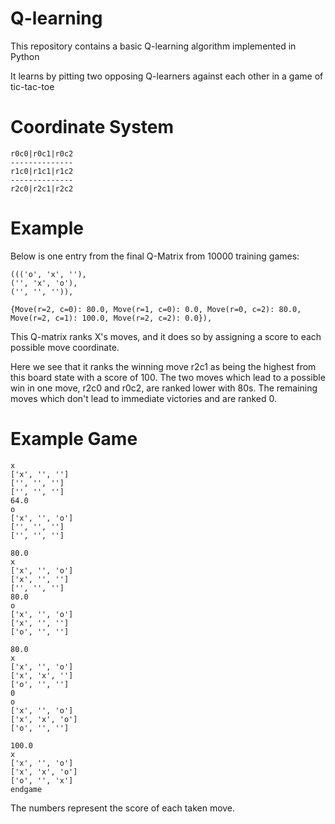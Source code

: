 # Q-learning

This repository contains a basic Q-learning algorithm implemented in Python

It learns by pitting two opposing Q-learners against each other in a game of tic-tac-toe

# Coordinate System
    r0c0|r0c1|r0c2
    --------------
    r1c0|r1c1|r1c2
    --------------
    r2c0|r2c1|r2c2

# Example
Below is one entry from the final Q-Matrix from 10000 training games:

    ((('o', 'x', ''),
    ('', 'x', 'o'),
    ('', '', '')),

    {Move(r=2, c=0): 80.0, Move(r=1, c=0): 0.0, Move(r=0, c=2): 80.0, Move(r=2, c=1): 100.0, Move(r=2, c=2): 0.0}),

This Q-matrix ranks X's moves, and it does so by assigning a score to each possible move coordinate.

Here we see that it ranks the winning move r2c1 as being the highest from this board state with a score of 100.
The two moves which lead to a possible win in one move, r2c0 and r0c2, are ranked lower with 80s.
The remaining moves which don't lead to immediate victories and are ranked 0.

# Example Game
    x
    ['x', '', '']
    ['', '', '']
    ['', '', '']
    64.0
    o
    ['x', '', 'o']
    ['', '', '']
    ['', '', '']

    80.0
    x
    ['x', '', 'o']
    ['x', '', '']
    ['', '', '']
    80.0
    o
    ['x', '', 'o']
    ['x', '', '']
    ['o', '', '']

    80.0
    x
    ['x', '', 'o']
    ['x', 'x', '']
    ['o', '', '']
    0
    o
    ['x', '', 'o']
    ['x', 'x', 'o']
    ['o', '', '']

    100.0
    x
    ['x', '', 'o']
    ['x', 'x', 'o']
    ['o', '', 'x']
    endgame

The numbers represent the score of each taken move.